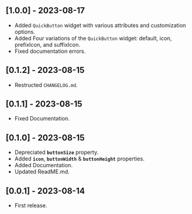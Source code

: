 

## [1.0.0] - 2023-08-17
- Added `QuickButton` widget with various attributes and customization options.
- Added Four variations of the `QuickButton` widget: default, icon, prefixIcon, and suffixIcon.
- Fixed documentation errors.

## [0.1.2] - 2023-08-15

* Restructed `CHANGELOG.md`.

## [0.1.1] - 2023-08-15
* Fixed Documentation.

## [0.1.0] - 2023-08-15

* Depreciated **`buttonSize`** property.
* Added **`icon`**, **`buttonWidth`** & **`buttonHeight`** properties.
* Added Documentation.
* Updated ReadME.md.

## [0.0.1] - 2023-08-14 

* First release.




